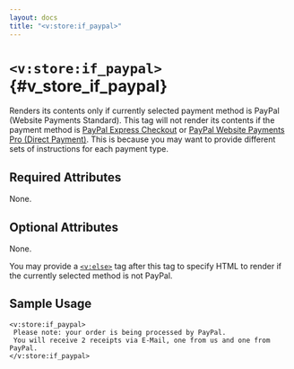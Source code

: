 ```yaml
---
layout: docs
title: "<v:store:if_paypal>"
---
```


# `<v:store:if_paypal>`{#v_store_if_paypal}

Renders its contents only if currently selected payment method is PayPal
(Website Payments Standard). This tag will not render its contents if
the payment method is [PayPal Express
Checkout](#v_store_if_paypal_express_checkout) or [PayPal Website
Payments Pro (Direct Payment)](#v_store_if_credit_card). This is because
you may want to provide different sets of instructions for each payment
type.

## Required Attributes

None.

## Optional Attributes

None.

You may provide a [`<v:else>`](#v_else) tag after this tag to specify
HTML to render if the currently selected method is not PayPal.

## Sample Usage

    <v:store:if_paypal>
     Please note: your order is being processed by PayPal.
     You will receive 2 receipts via E-Mail, one from us and one from PayPal.
    </v:store:if_paypal>
